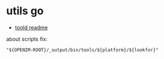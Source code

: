 # utils go 

+ [toold readme](https://github.com/openimsdk/open-im-server/tree/main/tools)

about scripts fix:
```
"${OPENIM-ROOT}/_output/bin/tools/${platform}/${lookfor}"
```
